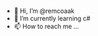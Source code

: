 - 👋 Hi, I’m @remcoaak
- 🌱 I’m currently learning c#
- 📫 How to reach me ...

<!---
remcoaak/remcoaak is a ✨ special ✨ repository because its `README.md` (this file) appears on your GitHub profile.
You can click the Preview link to take a look at your changes.
--->
